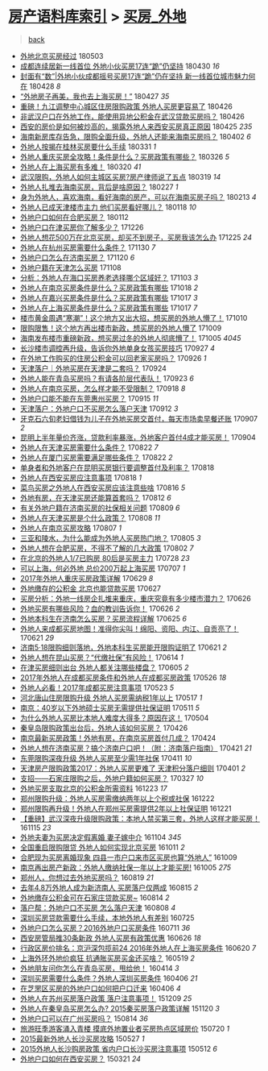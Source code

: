 [房产语料库索引](../../README.md)  > [买房_外地](买房_外地.md)
====
> [back](../README.md)

- [外地北京买房经过](http://jkwz.applinzi.com/ittc/7098950339472655376.html#%E5%A4%96%E5%9C%B0%E5%8C%97%E4%BA%AC%E4%B9%B0%E6%88%BF%E7%BB%8F%E8%BF%87) 180503  
- [成都连续居新一线首位 外地小伙买房17连“跪”仍坚持](http://jkwz.applinzi.com/ittc/7097694006995846161.html#%E6%88%90%E9%83%BD%E8%BF%9E%E7%BB%AD%E5%B1%85%E6%96%B0%E4%B8%80%E7%BA%BF%E9%A6%96%E4%BD%8D+%E5%A4%96%E5%9C%B0%E5%B0%8F%E4%BC%99%E4%B9%B0%E6%88%BF17%E8%BF%9E%E2%80%9C%E8%B7%AA%E2%80%9D%E4%BB%8D%E5%9D%9A%E6%8C%81) 180430 *16* 
- [封面有“数”|外地小伙成都摇号买房17连“跪”仍在坚持  新一线首位城市魅力何在](http://jkwz.applinzi.com/ittc/7097068095380390919.html#%E5%B0%81%E9%9D%A2%E6%9C%89%E2%80%9C%E6%95%B0%E2%80%9D%7C%E5%A4%96%E5%9C%B0%E5%B0%8F%E4%BC%99%E6%88%90%E9%83%BD%E6%91%87%E5%8F%B7%E4%B9%B0%E6%88%BF17%E8%BF%9E%E2%80%9C%E8%B7%AA%E2%80%9D%E4%BB%8D%E5%9C%A8%E5%9D%9A%E6%8C%81++%E6%96%B0%E4%B8%80%E7%BA%BF%E9%A6%96%E4%BD%8D%E5%9F%8E%E5%B8%82%E9%AD%85%E5%8A%9B%E4%BD%95%E5%9C%A8) 180428 *8* 
- [“外地房子再美，我也去上海买房！”](http://jkwz.applinzi.com/ittc/7096789275452638219.html#%E2%80%9C%E5%A4%96%E5%9C%B0%E6%88%BF%E5%AD%90%E5%86%8D%E7%BE%8E%EF%BC%8C%E6%88%91%E4%B9%9F%E5%8E%BB%E4%B8%8A%E6%B5%B7%E4%B9%B0%E6%88%BF%EF%BC%81%E2%80%9D) 180427 *35* 
- [重磅！九江调整中心城区住房限购政策 外地人买房更容易了](http://jkwz.applinzi.com/ittc/7096306711340254218.html#%E9%87%8D%E7%A3%85%EF%BC%81%E4%B9%9D%E6%B1%9F%E8%B0%83%E6%95%B4%E4%B8%AD%E5%BF%83%E5%9F%8E%E5%8C%BA%E4%BD%8F%E6%88%BF%E9%99%90%E8%B4%AD%E6%94%BF%E7%AD%96+%E5%A4%96%E5%9C%B0%E4%BA%BA%E4%B9%B0%E6%88%BF%E6%9B%B4%E5%AE%B9%E6%98%93%E4%BA%86) 180426  
- [非武汉户口在外地工作，能使用异地公积金在武汉贷款买房吗？](http://jkwz.applinzi.com/ittc/7096248426973103111.html#%E9%9D%9E%E6%AD%A6%E6%B1%89%E6%88%B7%E5%8F%A3%E5%9C%A8%E5%A4%96%E5%9C%B0%E5%B7%A5%E4%BD%9C%EF%BC%8C%E8%83%BD%E4%BD%BF%E7%94%A8%E5%BC%82%E5%9C%B0%E5%85%AC%E7%A7%AF%E9%87%91%E5%9C%A8%E6%AD%A6%E6%B1%89%E8%B4%B7%E6%AC%BE%E4%B9%B0%E6%88%BF%E5%90%97%EF%BC%9F) 180426  
- [西安的房价是如何被炒高的，揭露外地人来西安买房真正原因](http://jkwz.applinzi.com/ittc/7095841282700346378.html#%E8%A5%BF%E5%AE%89%E7%9A%84%E6%88%BF%E4%BB%B7%E6%98%AF%E5%A6%82%E4%BD%95%E8%A2%AB%E7%82%92%E9%AB%98%E7%9A%84%EF%BC%8C%E6%8F%AD%E9%9C%B2%E5%A4%96%E5%9C%B0%E4%BA%BA%E6%9D%A5%E8%A5%BF%E5%AE%89%E4%B9%B0%E6%88%BF%E7%9C%9F%E6%AD%A3%E5%8E%9F%E5%9B%A0) 180425 *235* 
- [海南新房库存告急，限购全面升级，外地人还能来海南买房吗？](http://jkwz.applinzi.com/ittc/7087413811281921041.html#%E6%B5%B7%E5%8D%97%E6%96%B0%E6%88%BF%E5%BA%93%E5%AD%98%E5%91%8A%E6%80%A5%EF%BC%8C%E9%99%90%E8%B4%AD%E5%85%A8%E9%9D%A2%E5%8D%87%E7%BA%A7%EF%BC%8C%E5%A4%96%E5%9C%B0%E4%BA%BA%E8%BF%98%E8%83%BD%E6%9D%A5%E6%B5%B7%E5%8D%97%E4%B9%B0%E6%88%BF%E5%90%97%EF%BC%9F) 180402 *6* 
- [外地人按揭在桂林买房要什么手续](http://jkwz.applinzi.com/ittc/7086677389432325127.html#%E5%A4%96%E5%9C%B0%E4%BA%BA%E6%8C%89%E6%8F%AD%E5%9C%A8%E6%A1%82%E6%9E%97%E4%B9%B0%E6%88%BF%E8%A6%81%E4%BB%80%E4%B9%88%E6%89%8B%E7%BB%AD) 180331 *1* 
- [外地人重庆买房全攻略！条件是什么？买房政策有哪些？](http://jkwz.applinzi.com/ittc/7084775434011280391.html#%E5%A4%96%E5%9C%B0%E4%BA%BA%E9%87%8D%E5%BA%86%E4%B9%B0%E6%88%BF%E5%85%A8%E6%94%BB%E7%95%A5%EF%BC%81%E6%9D%A1%E4%BB%B6%E6%98%AF%E4%BB%80%E4%B9%88%EF%BC%9F%E4%B9%B0%E6%88%BF%E6%94%BF%E7%AD%96%E6%9C%89%E5%93%AA%E4%BA%9B%EF%BC%9F) 180326 *5* 
- [外地人在上海买房有多难！](http://jkwz.applinzi.com/ittc/7082473601616053254.html#%E5%A4%96%E5%9C%B0%E4%BA%BA%E5%9C%A8%E4%B8%8A%E6%B5%B7%E4%B9%B0%E6%88%BF%E6%9C%89%E5%A4%9A%E9%9A%BE%EF%BC%81) 180320 *41* 
- [武汉限购，外地人如何主城区买房?房产律师说了五点](http://jkwz.applinzi.com/ittc/7082238628241867792.html#%E6%AD%A6%E6%B1%89%E9%99%90%E8%B4%AD%EF%BC%8C%E5%A4%96%E5%9C%B0%E4%BA%BA%E5%A6%82%E4%BD%95%E4%B8%BB%E5%9F%8E%E5%8C%BA%E4%B9%B0%E6%88%BF%3F%E6%88%BF%E4%BA%A7%E5%BE%8B%E5%B8%88%E8%AF%B4%E4%BA%86%E4%BA%94%E7%82%B9) 180319 *14* 
- [外地人扎堆去海南买房，背后是啥原因？](http://jkwz.applinzi.com/ittc/7074777222189941767.html#%E5%A4%96%E5%9C%B0%E4%BA%BA%E6%89%8E%E5%A0%86%E5%8E%BB%E6%B5%B7%E5%8D%97%E4%B9%B0%E6%88%BF%EF%BC%8C%E8%83%8C%E5%90%8E%E6%98%AF%E5%95%A5%E5%8E%9F%E5%9B%A0%EF%BC%9F) 180227 *1* 
- [身为外地人，喜欢海南，看好海南的房产，可以在海南买房子吗？](http://jkwz.applinzi.com/ittc/7069637101065077766.html#%E8%BA%AB%E4%B8%BA%E5%A4%96%E5%9C%B0%E4%BA%BA%EF%BC%8C%E5%96%9C%E6%AC%A2%E6%B5%B7%E5%8D%97%EF%BC%8C%E7%9C%8B%E5%A5%BD%E6%B5%B7%E5%8D%97%E7%9A%84%E6%88%BF%E4%BA%A7%EF%BC%8C%E5%8F%AF%E4%BB%A5%E5%9C%A8%E6%B5%B7%E5%8D%97%E4%B9%B0%E6%88%BF%E5%AD%90%E5%90%97%EF%BC%9F) 180213 *4* 
- [外地人已成天津楼市主力 他们买房看好哪儿？](http://jkwz.applinzi.com/ittc/7059866524146205707.html#%E5%A4%96%E5%9C%B0%E4%BA%BA%E5%B7%B2%E6%88%90%E5%A4%A9%E6%B4%A5%E6%A5%BC%E5%B8%82%E4%B8%BB%E5%8A%9B+%E4%BB%96%E4%BB%AC%E4%B9%B0%E6%88%BF%E7%9C%8B%E5%A5%BD%E5%93%AA%E5%84%BF%EF%BC%9F) 180118 *10* 
- [外地户口如何在合肥买房？](http://jkwz.applinzi.com/ittc/7057822535360447494.html#%E5%A4%96%E5%9C%B0%E6%88%B7%E5%8F%A3%E5%A6%82%E4%BD%95%E5%9C%A8%E5%90%88%E8%82%A5%E4%B9%B0%E6%88%BF%EF%BC%9F) 180112  
- [外地户口在津买房你了解多少？](http://jkwz.applinzi.com/ittc/7051312811890705424.html#%E5%A4%96%E5%9C%B0%E6%88%B7%E5%8F%A3%E5%9C%A8%E6%B4%A5%E4%B9%B0%E6%88%BF%E4%BD%A0%E4%BA%86%E8%A7%A3%E5%A4%9A%E5%B0%91%EF%BC%9F) 171226  
- [外地人想花500万在北京买房，却买不到房子，买房我该怎么办](http://jkwz.applinzi.com/ittc/7050988610763883536.html#%E5%A4%96%E5%9C%B0%E4%BA%BA%E6%83%B3%E8%8A%B1500%E4%B8%87%E5%9C%A8%E5%8C%97%E4%BA%AC%E4%B9%B0%E6%88%BF%EF%BC%8C%E5%8D%B4%E4%B9%B0%E4%B8%8D%E5%88%B0%E6%88%BF%E5%AD%90%EF%BC%8C%E4%B9%B0%E6%88%BF%E6%88%91%E8%AF%A5%E6%80%8E%E4%B9%88%E5%8A%9E) 171225 *24* 
- [外地人在杭州买房需要什么条件？](http://jkwz.applinzi.com/ittc/7041736366528922640.html#%E5%A4%96%E5%9C%B0%E4%BA%BA%E5%9C%A8%E6%9D%AD%E5%B7%9E%E4%B9%B0%E6%88%BF%E9%9C%80%E8%A6%81%E4%BB%80%E4%B9%88%E6%9D%A1%E4%BB%B6%EF%BC%9F) 171130 *7* 
- [外地户口怎么在济南买房？](http://jkwz.applinzi.com/ittc/7037958285829866512.html#%E5%A4%96%E5%9C%B0%E6%88%B7%E5%8F%A3%E6%80%8E%E4%B9%88%E5%9C%A8%E6%B5%8E%E5%8D%97%E4%B9%B0%E6%88%BF%EF%BC%9F) 171120 *6* 
- [外地户籍在天津怎么买房](http://jkwz.applinzi.com/ittc/7033598320751150096.html#%E5%A4%96%E5%9C%B0%E6%88%B7%E7%B1%8D%E5%9C%A8%E5%A4%A9%E6%B4%A5%E6%80%8E%E4%B9%88%E4%B9%B0%E6%88%BF) 171108  
- [分析：外地人在海口买房养老选择哪个区域好？](http://jkwz.applinzi.com/ittc/7031750113192576017.html#%E5%88%86%E6%9E%90%EF%BC%9A%E5%A4%96%E5%9C%B0%E4%BA%BA%E5%9C%A8%E6%B5%B7%E5%8F%A3%E4%B9%B0%E6%88%BF%E5%85%BB%E8%80%81%E9%80%89%E6%8B%A9%E5%93%AA%E4%B8%AA%E5%8C%BA%E5%9F%9F%E5%A5%BD%EF%BC%9F) 171103 *3* 
- [外地人在南京买房条件是什么？买房政策有哪些](http://jkwz.applinzi.com/ittc/7025708051309544464.html#%E5%A4%96%E5%9C%B0%E4%BA%BA%E5%9C%A8%E5%8D%97%E4%BA%AC%E4%B9%B0%E6%88%BF%E6%9D%A1%E4%BB%B6%E6%98%AF%E4%BB%80%E4%B9%88%EF%BC%9F%E4%B9%B0%E6%88%BF%E6%94%BF%E7%AD%96%E6%9C%89%E5%93%AA%E4%BA%9B) 171018 *2* 
- [外地人在嘉兴买房条件是什么？买房政策有哪些](http://jkwz.applinzi.com/ittc/7025338420250018833.html#%E5%A4%96%E5%9C%B0%E4%BA%BA%E5%9C%A8%E5%98%89%E5%85%B4%E4%B9%B0%E6%88%BF%E6%9D%A1%E4%BB%B6%E6%98%AF%E4%BB%80%E4%B9%88%EF%BC%9F%E4%B9%B0%E6%88%BF%E6%94%BF%E7%AD%96%E6%9C%89%E5%93%AA%E4%BA%9B) 171017 *3* 
- [外地人在上海买房条件是什么？买房政策有哪些](http://jkwz.applinzi.com/ittc/7025334796362974225.html#%E5%A4%96%E5%9C%B0%E4%BA%BA%E5%9C%A8%E4%B8%8A%E6%B5%B7%E4%B9%B0%E6%88%BF%E6%9D%A1%E4%BB%B6%E6%98%AF%E4%BB%80%E4%B9%88%EF%BC%9F%E4%B9%B0%E6%88%BF%E6%94%BF%E7%AD%96%E6%9C%89%E5%93%AA%E4%BA%9B) 171017 *7* 
- [楼市黄金周遇“寒潮”！这个地方又出大招，想买房的外地人懵了！](http://jkwz.applinzi.com/ittc/7022756634961642512.html#%E6%A5%BC%E5%B8%82%E9%BB%84%E9%87%91%E5%91%A8%E9%81%87%E2%80%9C%E5%AF%92%E6%BD%AE%E2%80%9D%EF%BC%81%E8%BF%99%E4%B8%AA%E5%9C%B0%E6%96%B9%E5%8F%88%E5%87%BA%E5%A4%A7%E6%8B%9B%EF%BC%8C%E6%83%B3%E4%B9%B0%E6%88%BF%E7%9A%84%E5%A4%96%E5%9C%B0%E4%BA%BA%E6%87%B5%E4%BA%86%EF%BC%81) 171010  
- [限购限售！这个地方再出楼市新政，想买房的外地人懵了](http://jkwz.applinzi.com/ittc/7022515461122688016.html#%E9%99%90%E8%B4%AD%E9%99%90%E5%94%AE%EF%BC%81%E8%BF%99%E4%B8%AA%E5%9C%B0%E6%96%B9%E5%86%8D%E5%87%BA%E6%A5%BC%E5%B8%82%E6%96%B0%E6%94%BF%EF%BC%8C%E6%83%B3%E4%B9%B0%E6%88%BF%E7%9A%84%E5%A4%96%E5%9C%B0%E4%BA%BA%E6%87%B5%E4%BA%86) 171009  
- [海南发布楼市重磅新政，想买房过冬的外地人彻底懵了！](http://jkwz.applinzi.com/ittc/7021077789036512272.html#%E6%B5%B7%E5%8D%97%E5%8F%91%E5%B8%83%E6%A5%BC%E5%B8%82%E9%87%8D%E7%A3%85%E6%96%B0%E6%94%BF%EF%BC%8C%E6%83%B3%E4%B9%B0%E6%88%BF%E8%BF%87%E5%86%AC%E7%9A%84%E5%A4%96%E5%9C%B0%E4%BA%BA%E5%BD%BB%E5%BA%95%E6%87%B5%E4%BA%86%EF%BC%81) 171005 *4045* 
- [长沙楼市调控再升级，告诉你外地单身女孩买房技巧](http://jkwz.applinzi.com/ittc/7018045133289948176.html#%E9%95%BF%E6%B2%99%E6%A5%BC%E5%B8%82%E8%B0%83%E6%8E%A7%E5%86%8D%E5%8D%87%E7%BA%A7%EF%BC%8C%E5%91%8A%E8%AF%89%E4%BD%A0%E5%A4%96%E5%9C%B0%E5%8D%95%E8%BA%AB%E5%A5%B3%E5%AD%A9%E4%B9%B0%E6%88%BF%E6%8A%80%E5%B7%A7) 170927 *4* 
- [在外地工作购买的住房公积金可以回老家买房吗？](http://jkwz.applinzi.com/ittc/7017677517438321680.html#%E5%9C%A8%E5%A4%96%E5%9C%B0%E5%B7%A5%E4%BD%9C%E8%B4%AD%E4%B9%B0%E7%9A%84%E4%BD%8F%E6%88%BF%E5%85%AC%E7%A7%AF%E9%87%91%E5%8F%AF%E4%BB%A5%E5%9B%9E%E8%80%81%E5%AE%B6%E4%B9%B0%E6%88%BF%E5%90%97%EF%BC%9F) 170926 *1* 
- [天津落户｜外地买房在天津是二套吗？](http://jkwz.applinzi.com/ittc/7016838271676711952.html#%E5%A4%A9%E6%B4%A5%E8%90%BD%E6%88%B7%EF%BD%9C%E5%A4%96%E5%9C%B0%E4%B9%B0%E6%88%BF%E5%9C%A8%E5%A4%A9%E6%B4%A5%E6%98%AF%E4%BA%8C%E5%A5%97%E5%90%97%EF%BC%9F) 170924  
- [外地人能在青岛买房吗？有请各阶层代表队！](http://jkwz.applinzi.com/ittc/7016532027028014096.html#%E5%A4%96%E5%9C%B0%E4%BA%BA%E8%83%BD%E5%9C%A8%E9%9D%92%E5%B2%9B%E4%B9%B0%E6%88%BF%E5%90%97%EF%BC%9F%E6%9C%89%E8%AF%B7%E5%90%84%E9%98%B6%E5%B1%82%E4%BB%A3%E8%A1%A8%E9%98%9F%EF%BC%81) 170923 *6* 
- [外地人在南京买房，怎么样才能不受限制？](http://jkwz.applinzi.com/ittc/7014678023683703824.html#%E5%A4%96%E5%9C%B0%E4%BA%BA%E5%9C%A8%E5%8D%97%E4%BA%AC%E4%B9%B0%E6%88%BF%EF%BC%8C%E6%80%8E%E4%B9%88%E6%A0%B7%E6%89%8D%E8%83%BD%E4%B8%8D%E5%8F%97%E9%99%90%E5%88%B6%EF%BC%9F) 170918 *8* 
- [外地户口能不能在东莞惠州买房？](http://jkwz.applinzi.com/ittc/7013519196158428176.html#%E5%A4%96%E5%9C%B0%E6%88%B7%E5%8F%A3%E8%83%BD%E4%B8%8D%E8%83%BD%E5%9C%A8%E4%B8%9C%E8%8E%9E%E6%83%A0%E5%B7%9E%E4%B9%B0%E6%88%BF%EF%BC%9F) 170915 *11* 
- [天津落户：外地户口不买房怎么落户天津](http://jkwz.applinzi.com/ittc/7012514104374461456.html#%E5%A4%A9%E6%B4%A5%E8%90%BD%E6%88%B7%EF%BC%9A%E5%A4%96%E5%9C%B0%E6%88%B7%E5%8F%A3%E4%B8%8D%E4%B9%B0%E6%88%BF%E6%80%8E%E4%B9%88%E8%90%BD%E6%88%B7%E5%A4%A9%E6%B4%A5) 170912 *3* 
- [牙克石六旬老妇借钱为儿子在外地买房交首付，每天市场卖早餐还账](http://jkwz.applinzi.com/ittc/7010511697746592784.html#%E7%89%99%E5%85%8B%E7%9F%B3%E5%85%AD%E6%97%AC%E8%80%81%E5%A6%87%E5%80%9F%E9%92%B1%E4%B8%BA%E5%84%BF%E5%AD%90%E5%9C%A8%E5%A4%96%E5%9C%B0%E4%B9%B0%E6%88%BF%E4%BA%A4%E9%A6%96%E4%BB%98%EF%BC%8C%E6%AF%8F%E5%A4%A9%E5%B8%82%E5%9C%BA%E5%8D%96%E6%97%A9%E9%A4%90%E8%BF%98%E8%B4%A6) 170907 *2* 
- [昆明上半年量价齐涨，贷款利率暴涨，外地客户首付4成才能买房！](http://jkwz.applinzi.com/ittc/7009463055396897809.html#%E6%98%86%E6%98%8E%E4%B8%8A%E5%8D%8A%E5%B9%B4%E9%87%8F%E4%BB%B7%E9%BD%90%E6%B6%A8%EF%BC%8C%E8%B4%B7%E6%AC%BE%E5%88%A9%E7%8E%87%E6%9A%B4%E6%B6%A8%EF%BC%8C%E5%A4%96%E5%9C%B0%E5%AE%A2%E6%88%B7%E9%A6%96%E4%BB%984%E6%88%90%E6%89%8D%E8%83%BD%E4%B9%B0%E6%88%BF%EF%BC%81) 170904  
- [外地人在天津买房需要什么条件？](http://jkwz.applinzi.com/ittc/7004643372571296784.html#%E5%A4%96%E5%9C%B0%E4%BA%BA%E5%9C%A8%E5%A4%A9%E6%B4%A5%E4%B9%B0%E6%88%BF%E9%9C%80%E8%A6%81%E4%BB%80%E4%B9%88%E6%9D%A1%E4%BB%B6%EF%BC%9F) 170822 *7* 
- [外地人在厦门买房需要满足哪些条件？](http://jkwz.applinzi.com/ittc/7004291903724717072.html#%E5%A4%96%E5%9C%B0%E4%BA%BA%E5%9C%A8%E5%8E%A6%E9%97%A8%E4%B9%B0%E6%88%BF%E9%9C%80%E8%A6%81%E6%BB%A1%E8%B6%B3%E5%93%AA%E4%BA%9B%E6%9D%A1%E4%BB%B6%EF%BC%9F) 170822 *2* 
- [单身者和外地客户在昆明买房银行要调整首付及利率？](http://jkwz.applinzi.com/ittc/7003177763203449872.html#%E5%8D%95%E8%BA%AB%E8%80%85%E5%92%8C%E5%A4%96%E5%9C%B0%E5%AE%A2%E6%88%B7%E5%9C%A8%E6%98%86%E6%98%8E%E4%B9%B0%E6%88%BF%E9%93%B6%E8%A1%8C%E8%A6%81%E8%B0%83%E6%95%B4%E9%A6%96%E4%BB%98%E5%8F%8A%E5%88%A9%E7%8E%87%EF%BC%9F) 170818  
- [外地人在西安买房应注意事项](http://jkwz.applinzi.com/ittc/7003121006871577360.html#%E5%A4%96%E5%9C%B0%E4%BA%BA%E5%9C%A8%E8%A5%BF%E5%AE%89%E4%B9%B0%E6%88%BF%E5%BA%94%E6%B3%A8%E6%84%8F%E4%BA%8B%E9%A1%B9) 170818 *1* 
- [菜鸟买房之外地人在西安买房应该注意些啥](http://jkwz.applinzi.com/ittc/7002344694259123216.html#%E8%8F%9C%E9%B8%9F%E4%B9%B0%E6%88%BF%E4%B9%8B%E5%A4%96%E5%9C%B0%E4%BA%BA%E5%9C%A8%E8%A5%BF%E5%AE%89%E4%B9%B0%E6%88%BF%E5%BA%94%E8%AF%A5%E6%B3%A8%E6%84%8F%E4%BA%9B%E5%95%A5) 170816 *5* 
- [外地有房，在天津买房还能算首套吗？](http://jkwz.applinzi.com/ittc/7000990370216018961.html#%E5%A4%96%E5%9C%B0%E6%9C%89%E6%88%BF%EF%BC%8C%E5%9C%A8%E5%A4%A9%E6%B4%A5%E4%B9%B0%E6%88%BF%E8%BF%98%E8%83%BD%E7%AE%97%E9%A6%96%E5%A5%97%E5%90%97%EF%BC%9F) 170812 *6* 
- [有关外地户籍在济南买房的社保相关问题](http://jkwz.applinzi.com/ittc/6999850843996947473.html#%E6%9C%89%E5%85%B3%E5%A4%96%E5%9C%B0%E6%88%B7%E7%B1%8D%E5%9C%A8%E6%B5%8E%E5%8D%97%E4%B9%B0%E6%88%BF%E7%9A%84%E7%A4%BE%E4%BF%9D%E7%9B%B8%E5%85%B3%E9%97%AE%E9%A2%98) 170809 *6* 
- [外地人在天津买房是个什么政策？](http://jkwz.applinzi.com/ittc/6999395184406955024.html#%E5%A4%96%E5%9C%B0%E4%BA%BA%E5%9C%A8%E5%A4%A9%E6%B4%A5%E4%B9%B0%E6%88%BF%E6%98%AF%E4%B8%AA%E4%BB%80%E4%B9%88%E6%94%BF%E7%AD%96%EF%BC%9F) 170808 *11* 
- [外地人在南京买房攻略](http://jkwz.applinzi.com/ittc/6998986930677875729.html#%E5%A4%96%E5%9C%B0%E4%BA%BA%E5%9C%A8%E5%8D%97%E4%BA%AC%E4%B9%B0%E6%88%BF%E6%94%BB%E7%95%A5) 170807 *1* 
- [三亚和陵水，为什么能成为外地人买房热门地？](http://jkwz.applinzi.com/ittc/6998268744496055312.html#%E4%B8%89%E4%BA%9A%E5%92%8C%E9%99%B5%E6%B0%B4%EF%BC%8C%E4%B8%BA%E4%BB%80%E4%B9%88%E8%83%BD%E6%88%90%E4%B8%BA%E5%A4%96%E5%9C%B0%E4%BA%BA%E4%B9%B0%E6%88%BF%E7%83%AD%E9%97%A8%E5%9C%B0%EF%BC%9F) 170805 *3* 
- [外地人想在合肥买房，不得不了解的几大政策](http://jkwz.applinzi.com/ittc/6997254983878444048.html#%E5%A4%96%E5%9C%B0%E4%BA%BA%E6%83%B3%E5%9C%A8%E5%90%88%E8%82%A5%E4%B9%B0%E6%88%BF%EF%BC%8C%E4%B8%8D%E5%BE%97%E4%B8%8D%E4%BA%86%E8%A7%A3%E7%9A%84%E5%87%A0%E5%A4%A7%E6%94%BF%E7%AD%96) 170802 *7* 
- [在北京的外地人1/7已购房 80后是买房主力](http://jkwz.applinzi.com/ittc/6995443142495831056.html#%E5%9C%A8%E5%8C%97%E4%BA%AC%E7%9A%84%E5%A4%96%E5%9C%B0%E4%BA%BA1%2F7%E5%B7%B2%E8%B4%AD%E6%88%BF+80%E5%90%8E%E6%98%AF%E4%B9%B0%E6%88%BF%E4%B8%BB%E5%8A%9B) 170728 *23* 
- [可以上海，何必外地 总价200万起上海买房](http://jkwz.applinzi.com/ittc/6987612317712647184.html#%E5%8F%AF%E4%BB%A5%E4%B8%8A%E6%B5%B7%EF%BC%8C%E4%BD%95%E5%BF%85%E5%A4%96%E5%9C%B0+%E6%80%BB%E4%BB%B7200%E4%B8%87%E8%B5%B7%E4%B8%8A%E6%B5%B7%E4%B9%B0%E6%88%BF) 170707 *1* 
- [2017年外地人重庆买房政策详解](http://jkwz.applinzi.com/ittc/6984615216015737860.html#2017%E5%B9%B4%E5%A4%96%E5%9C%B0%E4%BA%BA%E9%87%8D%E5%BA%86%E4%B9%B0%E6%88%BF%E6%94%BF%E7%AD%96%E8%AF%A6%E8%A7%A3) 170629 *8* 
- [外地缴存的公积金 北京也能贷款买房](http://jkwz.applinzi.com/ittc/6983787870085972997.html#%E5%A4%96%E5%9C%B0%E7%BC%B4%E5%AD%98%E7%9A%84%E5%85%AC%E7%A7%AF%E9%87%91+%E5%8C%97%E4%BA%AC%E4%B9%9F%E8%83%BD%E8%B4%B7%E6%AC%BE%E4%B9%B0%E6%88%BF) 170627  
- [买房分析：外地一线房企扎堆来重庆，重庆究竟有多少楼市潜力？](http://jkwz.applinzi.com/ittc/6983536390972113925.html#%E4%B9%B0%E6%88%BF%E5%88%86%E6%9E%90%EF%BC%9A%E5%A4%96%E5%9C%B0%E4%B8%80%E7%BA%BF%E6%88%BF%E4%BC%81%E6%89%8E%E5%A0%86%E6%9D%A5%E9%87%8D%E5%BA%86%EF%BC%8C%E9%87%8D%E5%BA%86%E7%A9%B6%E7%AB%9F%E6%9C%89%E5%A4%9A%E5%B0%91%E6%A5%BC%E5%B8%82%E6%BD%9C%E5%8A%9B%EF%BC%9F) 170626  
- [外地买房有哪些风险？血的教训告诉你！](http://jkwz.applinzi.com/ittc/6983524643414475781.html#%E5%A4%96%E5%9C%B0%E4%B9%B0%E6%88%BF%E6%9C%89%E5%93%AA%E4%BA%9B%E9%A3%8E%E9%99%A9%EF%BC%9F%E8%A1%80%E7%9A%84%E6%95%99%E8%AE%AD%E5%91%8A%E8%AF%89%E4%BD%A0%EF%BC%81) 170626 *2* 
- [外地本科生在济南怎么买房？买房流程详解](http://jkwz.applinzi.com/ittc/6983055707392705540.html#%E5%A4%96%E5%9C%B0%E6%9C%AC%E7%A7%91%E7%94%9F%E5%9C%A8%E6%B5%8E%E5%8D%97%E6%80%8E%E4%B9%88%E4%B9%B0%E6%88%BF%EF%BC%9F%E4%B9%B0%E6%88%BF%E6%B5%81%E7%A8%8B%E8%AF%A6%E8%A7%A3) 170625 *6* 
- [外地人来成都买房地图！准得你尖叫！绵阳、资阳、内江、自贡亮了！](http://jkwz.applinzi.com/ittc/6981666101468333061.html#%E5%A4%96%E5%9C%B0%E4%BA%BA%E6%9D%A5%E6%88%90%E9%83%BD%E4%B9%B0%E6%88%BF%E5%9C%B0%E5%9B%BE%EF%BC%81%E5%87%86%E5%BE%97%E4%BD%A0%E5%B0%96%E5%8F%AB%EF%BC%81%E7%BB%B5%E9%98%B3%E3%80%81%E8%B5%84%E9%98%B3%E3%80%81%E5%86%85%E6%B1%9F%E3%80%81%E8%87%AA%E8%B4%A1%E4%BA%AE%E4%BA%86%EF%BC%81) 170621 *29* 
- [济南5·18限购细则落地，外地本科生买房能开限购证明了](http://jkwz.applinzi.com/ittc/6981549241544492037.html#%E6%B5%8E%E5%8D%975%C2%B718%E9%99%90%E8%B4%AD%E7%BB%86%E5%88%99%E8%90%BD%E5%9C%B0%EF%BC%8C%E5%A4%96%E5%9C%B0%E6%9C%AC%E7%A7%91%E7%94%9F%E4%B9%B0%E6%88%BF%E8%83%BD%E5%BC%80%E9%99%90%E8%B4%AD%E8%AF%81%E6%98%8E%E4%BA%86) 170621 *2* 
- [外地人想在昆山买房？“代缴社保”有风险！](http://jkwz.applinzi.com/ittc/6978983988600243205.html#%E5%A4%96%E5%9C%B0%E4%BA%BA%E6%83%B3%E5%9C%A8%E6%98%86%E5%B1%B1%E4%B9%B0%E6%88%BF%EF%BC%9F%E2%80%9C%E4%BB%A3%E7%BC%B4%E7%A4%BE%E4%BF%9D%E2%80%9D%E6%9C%89%E9%A3%8E%E9%99%A9%EF%BC%81) 170614 *1* 
- [在津买房细则出台 外地人都关注哪些楼盘？](http://jkwz.applinzi.com/ittc/6975588877216515076.html#%E5%9C%A8%E6%B4%A5%E4%B9%B0%E6%88%BF%E7%BB%86%E5%88%99%E5%87%BA%E5%8F%B0+%E5%A4%96%E5%9C%B0%E4%BA%BA%E9%83%BD%E5%85%B3%E6%B3%A8%E5%93%AA%E4%BA%9B%E6%A5%BC%E7%9B%98%EF%BC%9F) 170605 *2* 
- [2017年外地人在成都买房条件和外地人在成都买房政策](http://jkwz.applinzi.com/ittc/6971912668897084421.html#2017%E5%B9%B4%E5%A4%96%E5%9C%B0%E4%BA%BA%E5%9C%A8%E6%88%90%E9%83%BD%E4%B9%B0%E6%88%BF%E6%9D%A1%E4%BB%B6%E5%92%8C%E5%A4%96%E5%9C%B0%E4%BA%BA%E5%9C%A8%E6%88%90%E9%83%BD%E4%B9%B0%E6%88%BF%E6%94%BF%E7%AD%96) 170526 *18* 
- [外地人必看！2017年成都买房注意事项](http://jkwz.applinzi.com/ittc/6970916323981788165.html#%E5%A4%96%E5%9C%B0%E4%BA%BA%E5%BF%85%E7%9C%8B%EF%BC%812017%E5%B9%B4%E6%88%90%E9%83%BD%E4%B9%B0%E6%88%BF%E6%B3%A8%E6%84%8F%E4%BA%8B%E9%A1%B9) 170523 *5* 
- [河北唐山住房限购升级 外地人买房需纳税1年以上](http://jkwz.applinzi.com/ittc/6968735733572436996.html#%E6%B2%B3%E5%8C%97%E5%94%90%E5%B1%B1%E4%BD%8F%E6%88%BF%E9%99%90%E8%B4%AD%E5%8D%87%E7%BA%A7+%E5%A4%96%E5%9C%B0%E4%BA%BA%E4%B9%B0%E6%88%BF%E9%9C%80%E7%BA%B3%E7%A8%8E1%E5%B9%B4%E4%BB%A5%E4%B8%8A) 170517 *1* 
- [南京：40岁以下外地硕士买房无需提供社保证明](http://jkwz.applinzi.com/ittc/6966300855870424069.html#%E5%8D%97%E4%BA%AC%EF%BC%9A40%E5%B2%81%E4%BB%A5%E4%B8%8B%E5%A4%96%E5%9C%B0%E7%A1%95%E5%A3%AB%E4%B9%B0%E6%88%BF%E6%97%A0%E9%9C%80%E6%8F%90%E4%BE%9B%E7%A4%BE%E4%BF%9D%E8%AF%81%E6%98%8E) 170511 *5* 
- [为什么外地人买房比本地人难度大得多？原因在这！](http://jkwz.applinzi.com/ittc/6963740077850100740.html#%E4%B8%BA%E4%BB%80%E4%B9%88%E5%A4%96%E5%9C%B0%E4%BA%BA%E4%B9%B0%E6%88%BF%E6%AF%94%E6%9C%AC%E5%9C%B0%E4%BA%BA%E9%9A%BE%E5%BA%A6%E5%A4%A7%E5%BE%97%E5%A4%9A%EF%BC%9F%E5%8E%9F%E5%9B%A0%E5%9C%A8%E8%BF%99%EF%BC%81) 170504  
- [秦皇岛限购政策出台后，外地人该如何买房？](http://jkwz.applinzi.com/ittc/6960849637819810820.html#%E7%A7%A6%E7%9A%87%E5%B2%9B%E9%99%90%E8%B4%AD%E6%94%BF%E7%AD%96%E5%87%BA%E5%8F%B0%E5%90%8E%EF%BC%8C%E5%A4%96%E5%9C%B0%E4%BA%BA%E8%AF%A5%E5%A6%82%E4%BD%95%E4%B9%B0%E6%88%BF%EF%BC%9F) 170426  
- [南京最新买房政策！外地有房，在南京买房首付几成？](http://jkwz.applinzi.com/ittc/6960019314542380036.html#%E5%8D%97%E4%BA%AC%E6%9C%80%E6%96%B0%E4%B9%B0%E6%88%BF%E6%94%BF%E7%AD%96%EF%BC%81%E5%A4%96%E5%9C%B0%E6%9C%89%E6%88%BF%EF%BC%8C%E5%9C%A8%E5%8D%97%E4%BA%AC%E4%B9%B0%E6%88%BF%E9%A6%96%E4%BB%98%E5%87%A0%E6%88%90%EF%BC%9F) 170424  
- [外地人想在济南买房？搞个济南户口吧！（附：济南落户指南）](http://jkwz.applinzi.com/ittc/6958964162448344069.html#%E5%A4%96%E5%9C%B0%E4%BA%BA%E6%83%B3%E5%9C%A8%E6%B5%8E%E5%8D%97%E4%B9%B0%E6%88%BF%EF%BC%9F%E6%90%9E%E4%B8%AA%E6%B5%8E%E5%8D%97%E6%88%B7%E5%8F%A3%E5%90%A7%EF%BC%81%EF%BC%88%E9%99%84%EF%BC%9A%E6%B5%8E%E5%8D%97%E8%90%BD%E6%88%B7%E6%8C%87%E5%8D%97%EF%BC%89) 170421 *21* 
- [东莞限购深夜升级 外地人买房至少需1年社保](http://jkwz.applinzi.com/ittc/6955193445533615108.html#%E4%B8%9C%E8%8E%9E%E9%99%90%E8%B4%AD%E6%B7%B1%E5%A4%9C%E5%8D%87%E7%BA%A7+%E5%A4%96%E5%9C%B0%E4%BA%BA%E4%B9%B0%E6%88%BF%E8%87%B3%E5%B0%91%E9%9C%801%E5%B9%B4%E7%A4%BE%E4%BF%9D) 170411 *10* 
- [天津房产限购政策2017：外地人买房更难了 天津积分落户细则](http://jkwz.applinzi.com/ittc/6951607196365358085.html#%E5%A4%A9%E6%B4%A5%E6%88%BF%E4%BA%A7%E9%99%90%E8%B4%AD%E6%94%BF%E7%AD%962017%EF%BC%9A%E5%A4%96%E5%9C%B0%E4%BA%BA%E4%B9%B0%E6%88%BF%E6%9B%B4%E9%9A%BE%E4%BA%86+%E5%A4%A9%E6%B4%A5%E7%A7%AF%E5%88%86%E8%90%BD%E6%88%B7%E7%BB%86%E5%88%99) 170401 *2* 
- [支招——石家庄限购之后，外地户籍如何买房？](http://jkwz.applinzi.com/ittc/6949653161563390981.html#%E6%94%AF%E6%8B%9B%E2%80%94%E2%80%94%E7%9F%B3%E5%AE%B6%E5%BA%84%E9%99%90%E8%B4%AD%E4%B9%8B%E5%90%8E%EF%BC%8C%E5%A4%96%E5%9C%B0%E6%88%B7%E7%B1%8D%E5%A6%82%E4%BD%95%E4%B9%B0%E6%88%BF%EF%BC%9F) 170327 *10* 
- [外地买房支取北京的公积金所需资料](http://jkwz.applinzi.com/ittc/6914871314371593220.html#%E5%A4%96%E5%9C%B0%E4%B9%B0%E6%88%BF%E6%94%AF%E5%8F%96%E5%8C%97%E4%BA%AC%E7%9A%84%E5%85%AC%E7%A7%AF%E9%87%91%E6%89%80%E9%9C%80%E8%B5%84%E6%96%99) 161223 *17* 
- [郑州限购升级：外地人买房需缴纳两年以上个税或社保](http://jkwz.applinzi.com/ittc/6914457439809569797.html#%E9%83%91%E5%B7%9E%E9%99%90%E8%B4%AD%E5%8D%87%E7%BA%A7%EF%BC%9A%E5%A4%96%E5%9C%B0%E4%BA%BA%E4%B9%B0%E6%88%BF%E9%9C%80%E7%BC%B4%E7%BA%B3%E4%B8%A4%E5%B9%B4%E4%BB%A5%E4%B8%8A%E4%B8%AA%E7%A8%8E%E6%88%96%E7%A4%BE%E4%BF%9D) 161222  
- [郑州限购再升级！外地人在郑州买房需提供2年以上社保证明](http://jkwz.applinzi.com/ittc/6914173728912311300.html#%E9%83%91%E5%B7%9E%E9%99%90%E8%B4%AD%E5%86%8D%E5%8D%87%E7%BA%A7%EF%BC%81%E5%A4%96%E5%9C%B0%E4%BA%BA%E5%9C%A8%E9%83%91%E5%B7%9E%E4%B9%B0%E6%88%BF%E9%9C%80%E6%8F%90%E4%BE%9B2%E5%B9%B4%E4%BB%A5%E4%B8%8A%E7%A4%BE%E4%BF%9D%E8%AF%81%E6%98%8E) 161221  
- [【重磅】武汉深夜升级限购政策：本地人禁买第三套，外地人这样才能买房！](http://jkwz.applinzi.com/ittc/6900527970346599428.html#%E3%80%90%E9%87%8D%E7%A3%85%E3%80%91%E6%AD%A6%E6%B1%89%E6%B7%B1%E5%A4%9C%E5%8D%87%E7%BA%A7%E9%99%90%E8%B4%AD%E6%94%BF%E7%AD%96%EF%BC%9A%E6%9C%AC%E5%9C%B0%E4%BA%BA%E7%A6%81%E4%B9%B0%E7%AC%AC%E4%B8%89%E5%A5%97%EF%BC%8C%E5%A4%96%E5%9C%B0%E4%BA%BA%E8%BF%99%E6%A0%B7%E6%89%8D%E8%83%BD%E4%B9%B0%E6%88%BF%EF%BC%81) 161115 *23* 
- [外地夫妻为买房决定假离婚 妻子嫁中介](http://jkwz.applinzi.com/ittc/6896751247310193669.html#%E5%A4%96%E5%9C%B0%E5%A4%AB%E5%A6%BB%E4%B8%BA%E4%B9%B0%E6%88%BF%E5%86%B3%E5%AE%9A%E5%81%87%E7%A6%BB%E5%A9%9A+%E5%A6%BB%E5%AD%90%E5%AB%81%E4%B8%AD%E4%BB%8B) 161104 *345* 
- [全国重启限购限贷 外地人如何实现北京买房](http://jkwz.applinzi.com/ittc/6887726912541033476.html#%E5%85%A8%E5%9B%BD%E9%87%8D%E5%90%AF%E9%99%90%E8%B4%AD%E9%99%90%E8%B4%B7+%E5%A4%96%E5%9C%B0%E4%BA%BA%E5%A6%82%E4%BD%95%E5%AE%9E%E7%8E%B0%E5%8C%97%E4%BA%AC%E4%B9%B0%E6%88%BF) 161011 *2* 
- [合肥现为买房离婚现象 四县一市户口来市区买房也算“外地人”](http://jkwz.applinzi.com/ittc/6886914253998523396.html#%E5%90%88%E8%82%A5%E7%8E%B0%E4%B8%BA%E4%B9%B0%E6%88%BF%E7%A6%BB%E5%A9%9A%E7%8E%B0%E8%B1%A1+%E5%9B%9B%E5%8E%BF%E4%B8%80%E5%B8%82%E6%88%B7%E5%8F%A3%E6%9D%A5%E5%B8%82%E5%8C%BA%E4%B9%B0%E6%88%BF%E4%B9%9F%E7%AE%97%E2%80%9C%E5%A4%96%E5%9C%B0%E4%BA%BA%E2%80%9D) 161009  
- [南京再出房产新政：外地人缴纳社保一年以上才能买房!](http://jkwz.applinzi.com/ittc/6885592911294497796.html#%E5%8D%97%E4%BA%AC%E5%86%8D%E5%87%BA%E6%88%BF%E4%BA%A7%E6%96%B0%E6%94%BF%EF%BC%9A%E5%A4%96%E5%9C%B0%E4%BA%BA%E7%BC%B4%E7%BA%B3%E7%A4%BE%E4%BF%9D%E4%B8%80%E5%B9%B4%E4%BB%A5%E4%B8%8A%E6%89%8D%E8%83%BD%E4%B9%B0%E6%88%BF%21) 161005 *275* 
- [郑州人，你想过去外地买房吗？](http://jkwz.applinzi.com/ittc/6868127210950624260.html#%E9%83%91%E5%B7%9E%E4%BA%BA%EF%BC%8C%E4%BD%A0%E6%83%B3%E8%BF%87%E5%8E%BB%E5%A4%96%E5%9C%B0%E4%B9%B0%E6%88%BF%E5%90%97%EF%BC%9F) 160819 *21* 
- [去年4.8万外地人成为新济南人 买房落户仅两成](http://jkwz.applinzi.com/ittc/6866589263906472965.html#%E5%8E%BB%E5%B9%B44.8%E4%B8%87%E5%A4%96%E5%9C%B0%E4%BA%BA%E6%88%90%E4%B8%BA%E6%96%B0%E6%B5%8E%E5%8D%97%E4%BA%BA+%E4%B9%B0%E6%88%BF%E8%90%BD%E6%88%B7%E4%BB%85%E4%B8%A4%E6%88%90) 160815 *2* 
- [外地缴存公积金可在石家庄贷款买房~](http://jkwz.applinzi.com/ittc/6866186290185372676.html#%E5%A4%96%E5%9C%B0%E7%BC%B4%E5%AD%98%E5%85%AC%E7%A7%AF%E9%87%91%E5%8F%AF%E5%9C%A8%E7%9F%B3%E5%AE%B6%E5%BA%84%E8%B4%B7%E6%AC%BE%E4%B9%B0%E6%88%BF%7E) 160814 *2* 
- [落户帮：外地户口不买房 怎么落户天津](http://jkwz.applinzi.com/ittc/6864033809930126341.html#%E8%90%BD%E6%88%B7%E5%B8%AE%EF%BC%9A%E5%A4%96%E5%9C%B0%E6%88%B7%E5%8F%A3%E4%B8%8D%E4%B9%B0%E6%88%BF+%E6%80%8E%E4%B9%88%E8%90%BD%E6%88%B7%E5%A4%A9%E6%B4%A5) 160808 *4* 
- [深圳买房贷款需要什么手续，本地外地人有差别](http://jkwz.applinzi.com/ittc/6858832839679935492.html#%E6%B7%B1%E5%9C%B3%E4%B9%B0%E6%88%BF%E8%B4%B7%E6%AC%BE%E9%9C%80%E8%A6%81%E4%BB%80%E4%B9%88%E6%89%8B%E7%BB%AD%EF%BC%8C%E6%9C%AC%E5%9C%B0%E5%A4%96%E5%9C%B0%E4%BA%BA%E6%9C%89%E5%B7%AE%E5%88%AB) 160725  
- [外地户口怎么买房？2016外地户口买房条件](http://jkwz.applinzi.com/ittc/6853563101412328453.html#%E5%A4%96%E5%9C%B0%E6%88%B7%E5%8F%A3%E6%80%8E%E4%B9%88%E4%B9%B0%E6%88%BF%EF%BC%9F2016%E5%A4%96%E5%9C%B0%E6%88%B7%E5%8F%A3%E4%B9%B0%E6%88%BF%E6%9D%A1%E4%BB%B6) 160711 *36* 
- [西安房管局推30条新政 外地人买房有政策优惠](http://jkwz.applinzi.com/ittc/6848162819476030468.html#%E8%A5%BF%E5%AE%89%E6%88%BF%E7%AE%A1%E5%B1%80%E6%8E%A830%E6%9D%A1%E6%96%B0%E6%94%BF+%E5%A4%96%E5%9C%B0%E4%BA%BA%E4%B9%B0%E6%88%BF%E6%9C%89%E6%94%BF%E7%AD%96%E4%BC%98%E6%83%A0) 160626 *18* 
- [行政区房价排名：京沪深包揽前24 2016年外地人在上海买房条件](http://jkwz.applinzi.com/ittc/6845850213138564100.html#%E8%A1%8C%E6%94%BF%E5%8C%BA%E6%88%BF%E4%BB%B7%E6%8E%92%E5%90%8D%EF%BC%9A%E4%BA%AC%E6%B2%AA%E6%B7%B1%E5%8C%85%E6%8F%BD%E5%89%8D24+2016%E5%B9%B4%E5%A4%96%E5%9C%B0%E4%BA%BA%E5%9C%A8%E4%B8%8A%E6%B5%B7%E4%B9%B0%E6%88%BF%E6%9D%A1%E4%BB%B6) 160620 *7* 
- [上海外环外地价疯狂 抗通胀买房买金还买啥？](http://jkwz.applinzi.com/ittc/6834027640377574405.html#%E4%B8%8A%E6%B5%B7%E5%A4%96%E7%8E%AF%E5%A4%96%E5%9C%B0%E4%BB%B7%E7%96%AF%E7%8B%82+%E6%8A%97%E9%80%9A%E8%83%80%E4%B9%B0%E6%88%BF%E4%B9%B0%E9%87%91%E8%BF%98%E4%B9%B0%E5%95%A5%EF%BC%9F) 160519 *2* 
- [外地朋友问你怎么在青岛买房，甩给他！](http://jkwz.applinzi.com/ittc/6820972363814274053.html#%E5%A4%96%E5%9C%B0%E6%9C%8B%E5%8F%8B%E9%97%AE%E4%BD%A0%E6%80%8E%E4%B9%88%E5%9C%A8%E9%9D%92%E5%B2%9B%E4%B9%B0%E6%88%BF%EF%BC%8C%E7%94%A9%E7%BB%99%E4%BB%96%EF%BC%81) 160414 *3* 
- [深圳买房需要什么条件？外地人深圳买房条件](http://jkwz.applinzi.com/ittc/6817916845864518661.html#%E6%B7%B1%E5%9C%B3%E4%B9%B0%E6%88%BF%E9%9C%80%E8%A6%81%E4%BB%80%E4%B9%88%E6%9D%A1%E4%BB%B6%EF%BC%9F%E5%A4%96%E5%9C%B0%E4%BA%BA%E6%B7%B1%E5%9C%B3%E4%B9%B0%E6%88%BF%E6%9D%A1%E4%BB%B6) 160406 *21* 
- [在芝罘区买房的外地户口如何把户口迁来](http://jkwz.applinzi.com/ittc/6817916091279868933.html#%E5%9C%A8%E8%8A%9D%E7%BD%98%E5%8C%BA%E4%B9%B0%E6%88%BF%E7%9A%84%E5%A4%96%E5%9C%B0%E6%88%B7%E5%8F%A3%E5%A6%82%E4%BD%95%E6%8A%8A%E6%88%B7%E5%8F%A3%E8%BF%81%E6%9D%A5) 160406 *4* 
- [外地人在苏州买房落户政策 落户注意事项！](http://jkwz.applinzi.com/ittc/6773877450731947012.html#%E5%A4%96%E5%9C%B0%E4%BA%BA%E5%9C%A8%E8%8B%8F%E5%B7%9E%E4%B9%B0%E6%88%BF%E8%90%BD%E6%88%B7%E6%94%BF%E7%AD%96+%E8%90%BD%E6%88%B7%E6%B3%A8%E6%84%8F%E4%BA%8B%E9%A1%B9%EF%BC%81) 151209 *25* 
- [外地人在秦皇岛买房怎么办? 2015秦买房落户政策详解](http://jkwz.applinzi.com/ittc/6766866782879220741.html#%E5%A4%96%E5%9C%B0%E4%BA%BA%E5%9C%A8%E7%A7%A6%E7%9A%87%E5%B2%9B%E4%B9%B0%E6%88%BF%E6%80%8E%E4%B9%88%E5%8A%9E%3F+2015%E7%A7%A6%E4%B9%B0%E6%88%BF%E8%90%BD%E6%88%B7%E6%94%BF%E7%AD%96%E8%AF%A6%E8%A7%A3) 151120 *3* 
- [外地户口可以在广州买房吗？](http://jkwz.applinzi.com/ittc/547650615711056896.html#%E5%A4%96%E5%9C%B0%E6%88%B7%E5%8F%A3%E5%8F%AF%E4%BB%A5%E5%9C%A8%E5%B9%BF%E5%B7%9E%E4%B9%B0%E6%88%BF%E5%90%97%EF%BC%9F) 150814 *36* 
- [旅游旺季游客涌入青楼 摸底外地置业者买房热点区域房价](http://jkwz.applinzi.com/ittc/547650614894033280.html#%E6%97%85%E6%B8%B8%E6%97%BA%E5%AD%A3%E6%B8%B8%E5%AE%A2%E6%B6%8C%E5%85%A5%E9%9D%92%E6%A5%BC+%E6%91%B8%E5%BA%95%E5%A4%96%E5%9C%B0%E7%BD%AE%E4%B8%9A%E8%80%85%E4%B9%B0%E6%88%BF%E7%83%AD%E7%82%B9%E5%8C%BA%E5%9F%9F%E6%88%BF%E4%BB%B7) 150720 *1* 
- [2015最新外地人长沙买房攻略](http://jkwz.applinzi.com/ittc/547650611419260636.html#2015%E6%9C%80%E6%96%B0%E5%A4%96%E5%9C%B0%E4%BA%BA%E9%95%BF%E6%B2%99%E4%B9%B0%E6%88%BF%E6%94%BB%E7%95%A5) 150527 *1* 
- [2015外地人长沙购房政策 省内户口长沙买房注意事项](http://jkwz.applinzi.com/ittc/547650611405445454.html#2015%E5%A4%96%E5%9C%B0%E4%BA%BA%E9%95%BF%E6%B2%99%E8%B4%AD%E6%88%BF%E6%94%BF%E7%AD%96+%E7%9C%81%E5%86%85%E6%88%B7%E5%8F%A3%E9%95%BF%E6%B2%99%E4%B9%B0%E6%88%BF%E6%B3%A8%E6%84%8F%E4%BA%8B%E9%A1%B9) 150512 *6* 
- [外地户口如何在西安买房？](http://jkwz.applinzi.com/ittc/547650611401449140.html#%E5%A4%96%E5%9C%B0%E6%88%B7%E5%8F%A3%E5%A6%82%E4%BD%95%E5%9C%A8%E8%A5%BF%E5%AE%89%E4%B9%B0%E6%88%BF%EF%BC%9F) 150321 *24* 
